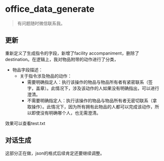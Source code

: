 # office_data_generate

>有问题随时微信联系我。

## 更新
重新定义了生成指令的字段，新增了facility accompaniment，删除了destination。在逻辑上，我对物品附带的动作进行了分类，

- 物品字段描述：
  - 关于指令涉及物品的动作：
    - 需要明确指定人：执行该操作的物品与物品所有者有紧密联系（签字，盖章）。此情况下，涉及该动作的人如果没有明确指出，可以进行澄清。
    - 不需要明确指定人：执行该操作的物品与物品所有者无密切联系（拿取操作）。此情况下，因为所有拥有此物品的人都可以完成该动作，所以即使没有明确哪个人，也无需澄清。

效果可以查看test.txt

## 对话生成
这部分正在做，json的格式后续肯定还要继续调整。
